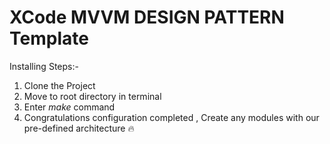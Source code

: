 # XCode MVVM DESIGN PATTERN Template


Installing Steps:-
1. Clone the Project
2. Move to root directory in terminal
3. Enter *make* command
4. Congratulations configuration completed , Create any modules with our pre-defined architecture 🔥

